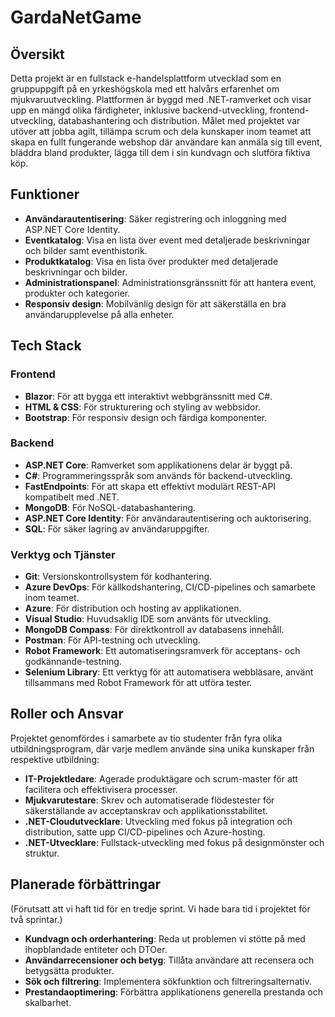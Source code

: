 # GardaNetGame

## Översikt

Detta projekt är en fullstack e-handelsplattform utvecklad som en gruppuppgift på en yrkeshögskola med ett halvårs erfarenhet om mjukvaruutveckling. Plattformen är byggd med .NET-ramverket och visar upp en mängd olika färdigheter, inklusive backend-utveckling, frontend-utveckling, databashantering och distribution. Målet med projektet var utöver att jobba agilt, tillämpa scrum och dela kunskaper inom teamet att skapa en fullt fungerande webshop där användare kan anmäla sig till event, bläddra bland produkter, lägga till dem i sin kundvagn och slutföra fiktiva köp.

## Funktioner

- **Användarautentisering**: Säker registrering och inloggning med ASP.NET Core Identity.
- **Eventkatalog**: Visa en lista över event med detaljerade beskrivningar och bilder samt eventhistorik.
- **Produktkatalog**: Visa en lista över produkter med detaljerade beskrivningar och bilder.
- **Administrationspanel**: Administrationsgränssnitt för att hantera event, produkter och kategorier.
- **Responsiv design**: Mobilvänlig design för att säkerställa en bra användarupplevelse på alla enheter.

## Tech Stack

### Frontend

- **Blazor**: För att bygga ett interaktivt webbgränssnitt med C#.
- **HTML & CSS**: För strukturering och styling av webbsidor.
- **Bootstrap**: För responsiv design och färdiga komponenter.

### Backend

- **ASP.NET Core**: Ramverket som applikationens delar är byggt på.
- **C#**: Programmeringsspråk som används för backend-utveckling.
- **FastEndpoints**: För att skapa ett effektivt modulärt REST-API kompatibelt med .NET.
- **MongoDB**: För NoSQL-databashantering.
- **ASP.NET Core Identity**: För användarautentisering och auktorisering.
- **SQL**: För säker lagring av användaruppgifter.

### Verktyg och Tjänster

- **Git**: Versionskontrollsystem för kodhantering.
- **Azure DevOps**: För källkodshantering, CI/CD-pipelines och samarbete inom teamet.
- **Azure**: För distribution och hosting av applikationen.
- **Visual Studio**: Huvudsaklig IDE som använts för utveckling.
- **MongoDB Compass**: För direktkontroll av databasens innehåll.
- **Postman**: För API-testning och utveckling.
- **Robot Framework**: Ett automatiseringsramverk för acceptans- och godkännande-testning.
- **Selenium Library**: Ett verktyg för att automatisera webbläsare, använt tillsammans med Robot Framework för att utföra tester.

## Roller och Ansvar

Projektet genomfördes i samarbete av tio studenter från fyra olika utbildningsprogram, där varje medlem använde sina unika kunskaper från respektive utbildning:

- **IT-Projektledare**: Agerade produktägare och scrum-master för att facilitera och effektivisera processer.
- **Mjukvarutestare**: Skrev och automatiserade flödestester för säkerställande av acceptanskrav och applikationsstabilitet.
- **.NET-Cloudutvecklare**: Utveckling med fokus på integration och distribution, satte upp CI/CD-pipelines och Azure-hosting.
- **.NET-Utvecklare**: Fullstack-utveckling med fokus på designmönster och struktur.

## Planerade förbättringar

(Förutsatt att vi haft tid för en tredje sprint. Vi hade bara tid i projektet för två sprintar.)

- **Kundvagn och orderhantering**: Reda ut problemen vi stötte på med ihopblandade entiteter och DTOer.
- **Användarrecensioner och betyg**: Tillåta användare att recensera och betygsätta produkter.
- **Sök och filtrering**: Implementera sökfunktion och filtreringsalternativ.
- **Prestandaoptimering**: Förbättra applikationens generella prestanda och skalbarhet.
